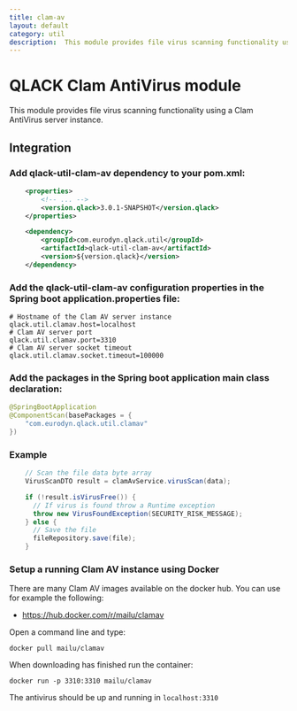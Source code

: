 ```yaml
---
title: clam-av
layout: default
category: util
description:  This module provides file virus scanning functionality using a Clam AntiVirus server instance.
---
```


# QLACK Clam AntiVirus module

This module provides file virus scanning functionality using a Clam AntiVirus server instance.

## Integration

### Add qlack-util-clam-av dependency to your pom.xml:

```xml
    <properties>
        <!-- ... -->
        <version.qlack>3.0.1-SNAPSHOT</version.qlack>
    </properties>

    <dependency>
        <groupId>com.eurodyn.qlack.util</groupId>
        <artifactId>qlack-util-clam-av</artifactId>
        <version>${version.qlack}</version>
    </dependency>
```

### Add the qlack-util-clam-av configuration properties in the Spring boot application.properties file:
```properties
# Hostname of the Clam AV server instance
qlack.util.clamav.host=localhost
# Clam AV server port
qlack.util.clamav.port=3310
# Clam AV server socket timeout
qlack.util.clamav.socket.timeout=100000
```

### Add the packages in the Spring boot application main class declaration:

```java
@SpringBootApplication
@ComponentScan(basePackages = {
    "com.eurodyn.qlack.util.clamav"
})
```

### Example
```java
    // Scan the file data byte array
    VirusScanDTO result = clamAvService.virusScan(data);

    if (!result.isVirusFree()) {
      // If virus is found throw a Runtime exception
      throw new VirusFoundException(SECURITY_RISK_MESSAGE);
    } else {
      // Save the file
      fileRepository.save(file);
    }
```

### Setup a running Clam AV instance using Docker

There are many Clam AV images available on the docker hub. You can use for example the following:

* https://hub.docker.com/r/mailu/clamav

Open a command line and type:

```docker pull mailu/clamav```

When downloading has finished run the container:

```docker run -p 3310:3310 mailu/clamav```

The antivirus should be up and running in `localhost:3310`

